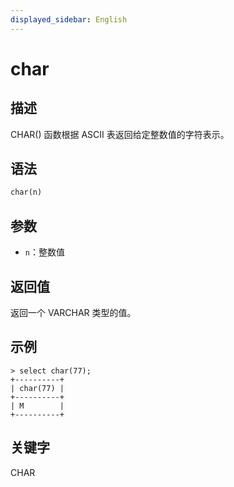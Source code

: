 ```yaml
---
displayed_sidebar: English
---
```


# char

## 描述

CHAR() 函数根据 ASCII 表返回给定整数值的字符表示。

## 语法

```Haskell
char(n)
```

## 参数

- `n`：整数值

## 返回值

返回一个 VARCHAR 类型的值。

## 示例

```Plain
> select char(77);
+----------+
| char(77) |
+----------+
| M        |
+----------+
```

## 关键字

CHAR